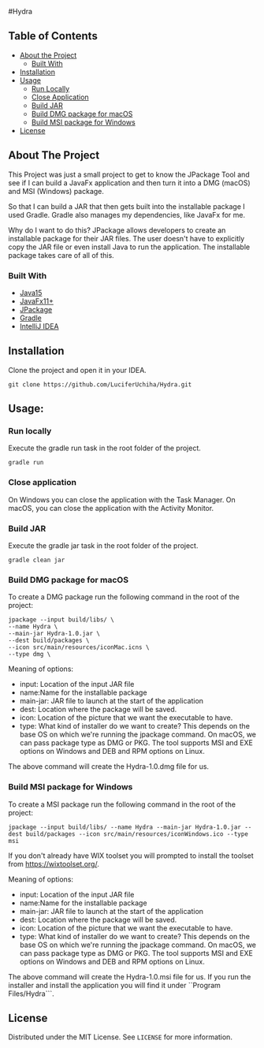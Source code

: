 #Hydra
## Table of Contents

* [About the Project](#about-the-project)
  * [Built With](#built-with)
* [Installation](#installation)
* [Usage](#usage)
  * [Run Locally](#run-locally)
  * [Close Application](#close-application)
  * [Build JAR](#build-jar)
  * [Build DMG package for macOS](#build-dmg-package-for-macos)
  * [Build MSI package for Windows](#build-msi-package-for-windows)
* [License](#license)

## About The Project

This Project was just a small project to get to know the JPackage Tool  and see if I can build a JavaFx 
application and then turn it into a DMG (macOS) and MSI (Windows) package.

So that I can build a JAR that then gets built into the installable package I used Gradle. Gradle also manages my 
dependencies, like JavaFx for me.

Why do I want to do this? JPackage allows developers to create an installable package for their JAR files. The 
user doesn't have to explicitly copy the JAR file or even install Java to run the application. The installable package takes care of all of this.

### Built With
* [Java15](https://openjdk.java.net/projects/jdk/15/)
* [JavaFx11+](https://openjfx.io/index.html)
* [JPackage](https://docs.oracle.com/en/java/javase/14/jpackage/packaging-overview.html#GUID-C1027043-587D-418D-8188-EF8F44A4C06A)
* [Gradle](https://gradle.org/)
* [IntelliJ IDEA](https://www.jetbrains.com/idea/)

## Installation

Clone the project and open it in your IDEA.
```shell 
git clone https://github.com/LuciferUchiha/Hydra.git
```

## Usage:
### Run locally
Execute the gradle run task in the root folder of the project.
```shell 
gradle run
```

### Close application
On Windows you can close the application with the Task Manager.
On macOS, you can close the application with the Activity Monitor.

### Build JAR
Execute the gradle jar task in the root folder of the project.
```shell 
gradle clean jar
```

### Build DMG package for macOS
To create a DMG package run the following command in the root of the project:
```
jpackage --input build/libs/ \
--name Hydra \
--main-jar Hydra-1.0.jar \
--dest build/packages \
--icon src/main/resources/iconMac.icns \
--type dmg \
```
Meaning of options:

- input: Location of the input JAR file
- name:Name for the installable package
- main-jar: JAR file to launch at the start of the application
- dest: Location where the package will be saved.
- icon: Location of the picture that we want the executable to have.
- type: What kind of installer do we want to create? This depends on the base OS on which we're running the 
  jpackage command. On macOS, we can pass package type as DMG or PKG. The tool supports MSI and EXE options on Windows and DEB and RPM options on Linux.

The above command will create the Hydra-1.0.dmg file for us.

### Build MSI package for Windows
To create a MSI package run the following command in the root of the project:
```
jpackage --input build/libs/ --name Hydra --main-jar Hydra-1.0.jar --dest build/packages --icon src/main/resources/iconWindows.ico --type msi
```

If you don't already have WIX toolset you will prompted to install the toolset from https://wixtoolset.org/.

Meaning of options:

- input: Location of the input JAR file
- name:Name for the installable package
- main-jar: JAR file to launch at the start of the application
- dest: Location where the package will be saved.
- icon: Location of the picture that we want the executable to have.
- type: What kind of installer do we want to create? This depends on the base OS on which we're running the
  jpackage command. On macOS, we can pass package type as DMG or PKG. The tool supports MSI and EXE options on Windows and DEB and RPM options on Linux.

The above command will create the Hydra-1.0.msi file for us. If you run the installer and install the application 
you will find it under ``Program Files/Hydra```.


## License

Distributed under the MIT License. See `LICENSE` for more information.